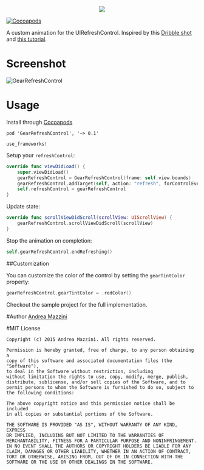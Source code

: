 <p align="center">
  <img src="assets/logo.png"/>
</p>

[![Cocoapods](https://cocoapod-badges.herokuapp.com/v/GearRefreshControl/badge.svg)](http://cocoapods.org/?q=gearrefreshcontrol)

A custom animation for the UIRefreshControl. Inspired by this [Dribble shot](https://dribbble.com/shots/1974767-gear-powered-pull-to-refresh-animation?list=animated&sort=popular&timeframe=now&offset=19) and [this tutorial](http://www.jackrabbitmobile.com/design/ios-custom-pull-to-refresh-control/). 

# Screenshot
![GearRefreshControl](https://raw.githubusercontent.com/andreamazz/GearRefreshControl/master/assets/screenshot.gif)

# Usage
Install through [Cocoapods](http://cocoapods.org)

```
pod 'GearRefreshControl', '~> 0.1'

use_frameworks!
```

Setup your `refreshControl`:

```swift
override func viewDidLoad() {
    super.viewDidLoad()
    gearRefreshControl = GearRefreshControl(frame: self.view.bounds)
    gearRefreshControl.addTarget(self, action: "refresh", forControlEvents: UIControlEvents.ValueChanged)
    self.refreshControl = gearRefreshControl
}
```

Update state:

```swift
override func scrollViewDidScroll(scrollView: UIScrollView) {
    gearRefreshControl.scrollViewDidScroll(scrollView)
}
```

Stop the animation on completion:
```swift
self.gearRefreshControl.endRefreshing()
```

##Customization

You can customize the color of the control by setting the `gearTintColor` property:

```swift
gearRefreshControl.gearTintColor = .redColor()
```

Checkout the sample project for the full implementation.

#Author
[Andrea Mazzini](https://twitter.com/theandreamazz)

#MIT License

	Copyright (c) 2015 Andrea Mazzini. All rights reserved.

	Permission is hereby granted, free of charge, to any person obtaining a
	copy of this software and associated documentation files (the "Software"),
	to deal in the Software without restriction, including
	without limitation the rights to use, copy, modify, merge, publish,
	distribute, sublicense, and/or sell copies of the Software, and to
	permit persons to whom the Software is furnished to do so, subject to
	the following conditions:

	The above copyright notice and this permission notice shall be included
	in all copies or substantial portions of the Software.

	THE SOFTWARE IS PROVIDED "AS IS", WITHOUT WARRANTY OF ANY KIND, EXPRESS
	OR IMPLIED, INCLUDING BUT NOT LIMITED TO THE WARRANTIES OF
	MERCHANTABILITY, FITNESS FOR A PARTICULAR PURPOSE AND NONINFRINGEMENT.
	IN NO EVENT SHALL THE AUTHORS OR COPYRIGHT HOLDERS BE LIABLE FOR ANY
	CLAIM, DAMAGES OR OTHER LIABILITY, WHETHER IN AN ACTION OF CONTRACT,
	TORT OR OTHERWISE, ARISING FROM, OUT OF OR IN CONNECTION WITH THE
	SOFTWARE OR THE USE OR OTHER DEALINGS IN THE SOFTWARE.
	

